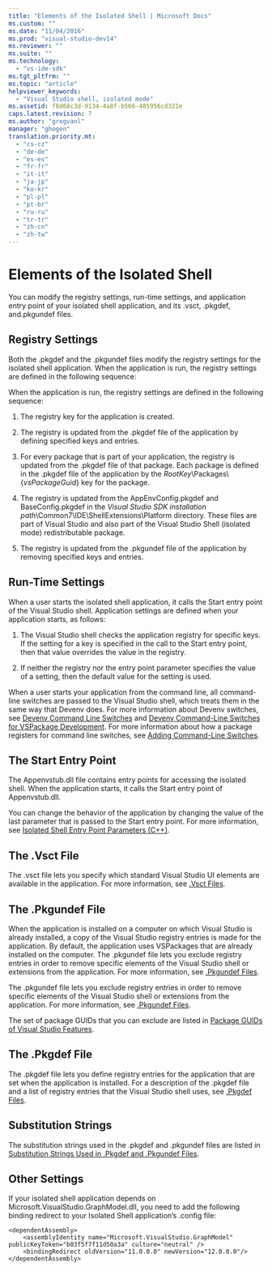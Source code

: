 ```yaml
---
title: "Elements of the Isolated Shell | Microsoft Docs"
ms.custom: ""
ms.date: "11/04/2016"
ms.prod: "visual-studio-dev14"
ms.reviewer: ""
ms.suite: ""
ms.technology: 
  - "vs-ide-sdk"
ms.tgt_pltfrm: ""
ms.topic: "article"
helpviewer_keywords: 
  - "Visual Studio shell, isolated mode"
ms.assetid: f8d68c3d-9134-4a8f-b566-485956cd321e
caps.latest.revision: 7
ms.author: "gregvanl"
manager: "ghogen"
translation.priority.mt: 
  - "cs-cz"
  - "de-de"
  - "es-es"
  - "fr-fr"
  - "it-it"
  - "ja-jp"
  - "ko-kr"
  - "pl-pl"
  - "pt-br"
  - "ru-ru"
  - "tr-tr"
  - "zh-cn"
  - "zh-tw"
---
```

# Elements of the Isolated Shell
You can modify the registry settings, run-time settings, and application entry point of your isolated shell application, and its .vsct, .pkgdef, and.pkgundef files.  
  
## Registry Settings  
 Both the .pkgdef and the .pkgundef files modify the registry settings for the isolated shell application. When the application is run, the registry settings are defined in the following sequence:  
  
 When the application is run, the registry settings are defined in the following sequence:  
  
1.  The registry key for the application is created.  
  
2.  The registry is updated from the .pkgdef file of the application by defining specified keys and entries.  
  
3.  For every package that is part of your application, the registry is updated from the .pkgdef file of that package. Each package is defined in the .pkgdef file of the application by the $RootKey$\Packages\\{*vsPackageGuid*} key for the package.  
  
4.  The registry is updated from the AppEnvConfig.pkgdef and BaseConfig.pkgdef in the *Visual Studio SDK installation path*\Common7\IDE\ShellExtensions\Platform directory. These files are part of Visual Studio and also part of the Visual Studio Shell (isolated mode) redistributable package.  
  
5.  The registry is updated from the .pkgundef file of the application by removing specified keys and entries.  
  
## Run-Time Settings  
 When a user starts the isolated shell application, it calls the Start entry point of the Visual Studio shell. Application settings are defined when your application starts, as follows:  
  
1.  The Visual Studio shell checks the application registry for specific keys. If the setting for a key is specified in the call to the Start entry point, then that value overrides the value in the registry.  
  
2.  If neither the registry nor the entry point parameter specifies the value of a setting, then the default value for the setting is used.  
  
 When a user starts your application from the command line, all command-line switches are passed to the Visual Studio shell, which treats them in the same way that Devenv does. For more information about Devenv switches, see [Devenv Command Line Switches](../ide/reference/devenv-command-line-switches.md) and [Devenv Command-Line Switches for VSPackage Development](../extensibility/devenv-command-line-switches-for-vspackage-development.md). For more information about how a package registers for command line switches, see [Adding Command-Line Switches](../extensibility/adding-command-line-switches.md).  
  
## The Start Entry Point  
 The Appenvstub.dll file contains entry points for accessing the isolated shell. When the application starts, it calls the Start entry point of Appenvstub.dll.  
  
 You can change the behavior of the application by changing the value of the last parameter that is passed to the Start entry point. For more information, see [Isolated Shell Entry Point Parameters (C++)](../extensibility/isolated-shell-entry-point-parameters-cpp.md).  
  
## The .Vsct File  
 The .vsct file lets you specify which standard Visual Studio UI elements are available in the application. For more information, see [.Vsct Files](../extensibility/modifying-the-isolated-shell-by-using-the-dot-vsct-file.md).  
  
## The .Pkgundef File  
 When the application is installed on a computer on which Visual Studio is already installed, a copy of the Visual Studio registry entries is made for the application. By default, the application uses VSPackages that are already installed on the computer. The .pkgundef file lets you exclude registry entries in order to remove specific elements of the Visual Studio shell or extensions from the application. For more information, see [.Pkgundef Files](../extensibility/modifying-the-isolated-shell-by-using-the-dot-pkgundef-file.md).  
  
 The .pkgundef file lets you exclude registry entries in order to remove specific elements of the Visual Studio shell or extensions from the application. For more information, see [.Pkgundef Files](../extensibility/modifying-the-isolated-shell-by-using-the-dot-pkgundef-file.md).  
  
 The set of package GUIDs that you can exclude are listed in [Package GUIDs of Visual Studio Features](../extensibility/package-guids-of-visual-studio-features.md).  
  
## The .Pkgdef File  
 The .pkgdef file lets you define registry entries for the application that are set when the application is installed. For a description of the .pkgdef file and a list of registry entries that the Visual Studio shell uses, see [.Pkgdef Files](../extensibility/modifying-the-isolated-shell-by-using-the-dot-pkgdef-file.md).  
  
## Substitution Strings  
 The substitution strings used in the .pkgdef and .pkgundef files are listed in [Substitution Strings Used in .Pkgdef and .Pkgundef Files](../extensibility/substitution-strings-used-in-dot-pkgdef-and-dot-pkgundef-files.md).  
  
## Other Settings  
 If your isolated shell application depends on Microsoft.VisualStudio.GraphModel.dll, you need to add the following binding redirect to your Isolated Shell application’s .config file:  
  
```  
<dependentAssembly>  
    <assemblyIdentity name="Microsoft.VisualStudio.GraphModel" publicKeyToken="b03f5f7f11d50a3a" culture="neutral" />  
    <bindingRedirect oldVersion="11.0.0.0" newVersion="12.0.0.0"/>  
</dependentAssembly>  
  
```